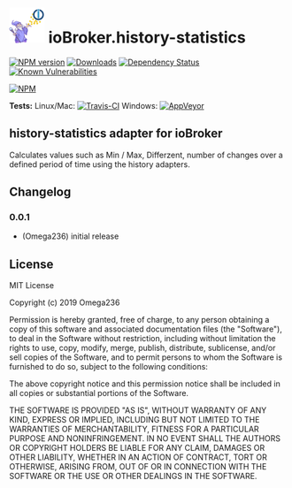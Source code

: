 <h1>
    <img src="admin/history-statistics.png" width="64"/>
    ioBroker.history-statistics
</h1>

[![NPM version](http://img.shields.io/npm/v/iobroker.history-statistics.svg)](https://www.npmjs.com/package/iobroker.history-statistics)
[![Downloads](https://img.shields.io/npm/dm/iobroker.history-statistics.svg)](https://www.npmjs.com/package/iobroker.history-statistics)
[![Dependency Status](https://img.shields.io/david/Omega236/iobroker.history-statistics.svg)](https://david-dm.org/Omega236/iobroker.history-statistics)
[![Known Vulnerabilities](https://snyk.io/test/github/Omega236/ioBroker.history-statistics/badge.svg)](https://snyk.io/test/github/Omega236/ioBroker.history-statistics)

[![NPM](https://nodei.co/npm/iobroker.history-statistics.png?downloads=true)](https://nodei.co/npm/iobroker.history-statistics/)

**Tests:** Linux/Mac: [![Travis-CI](http://img.shields.io/travis/Omega236/ioBroker.history-statistics/master.svg)](https://travis-ci.org/Omega236/ioBroker.history-statistics)
Windows: [![AppVeyor](https://ci.appveyor.com/api/projects/status/github/Omega236/ioBroker.history-statistics?branch=master&svg=true)](https://ci.appveyor.com/project/Omega236/ioBroker-history-statistics/)

## history-statistics adapter for ioBroker

Calculates values such as Min / Max, Differzent, number of changes over a defined period of time using the history adapters.

## Changelog

### 0.0.1
* (Omega236) initial release

## License
MIT License

Copyright (c) 2019 Omega236

Permission is hereby granted, free of charge, to any person obtaining a copy
of this software and associated documentation files (the "Software"), to deal
in the Software without restriction, including without limitation the rights
to use, copy, modify, merge, publish, distribute, sublicense, and/or sell
copies of the Software, and to permit persons to whom the Software is
furnished to do so, subject to the following conditions:

The above copyright notice and this permission notice shall be included in all
copies or substantial portions of the Software.

THE SOFTWARE IS PROVIDED "AS IS", WITHOUT WARRANTY OF ANY KIND, EXPRESS OR
IMPLIED, INCLUDING BUT NOT LIMITED TO THE WARRANTIES OF MERCHANTABILITY,
FITNESS FOR A PARTICULAR PURPOSE AND NONINFRINGEMENT. IN NO EVENT SHALL THE
AUTHORS OR COPYRIGHT HOLDERS BE LIABLE FOR ANY CLAIM, DAMAGES OR OTHER
LIABILITY, WHETHER IN AN ACTION OF CONTRACT, TORT OR OTHERWISE, ARISING FROM,
OUT OF OR IN CONNECTION WITH THE SOFTWARE OR THE USE OR OTHER DEALINGS IN THE
SOFTWARE.